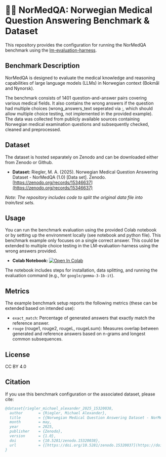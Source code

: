 # 👩‍⚕️ NorMedQA: Norwegian Medical Question Answering Benchmark & Dataset

This repository provides the configuration for running the NorMedQA benchmark using the [lm-evaluation-harness](https://github.com/EleutherAI/lm-evaluation-harness).

## Benchmark Description

NorMedQA is designed to evaluate the medical knowledge and reasoning capabilities of large language models (LLMs) in Norwegian context (Bokmål and Nynorsk).

The benchmark consists of 1401 question-and-answer pairs covering various medical fields. It also contains the wrong answers if the question had multiple choices (wrong_answers_text seperated via ;, which should allow multiple choice testing, not implemented in the provided example). The data was collected from publicly available sources containing Norwegian medical examination questions and subsequently checked, cleaned and preprocessed.

## Dataset

The dataset is hosted separately on Zenodo and can be downloaded either from Zenodo or Github.

* **Dataset:** Riegler, M. A. (2025). Norwegian Medical Question Answering Dataset - NorMedQA (1.0) [Data set]. Zenodo. [https://zenodo.org/records/15346637](https://zenodo.org/records/15346637)

*Note: The repository includes code to split the original data file into train/test sets.*

## Usage

You can run the benchmark evaluation using the provided Colab notebook or by setting up the environment locally (see notebook and python file). This benchmark example only focuses on a single correct answer. This could be extended to multiple choice testing in the LM-evaluation-harness using the wrong answers provided.

* **Colab Notebook:** [![Open In Colab](https://colab.research.google.com/assets/colab-badge.svg)](https://colab.research.google.com/drive/1sDYReWYdt-3vYiAibqAohrAqTBD7aJHr?usp=sharing)

The notebook includes steps for installation, data splitting, and running the evaluation command (e.g., for `google/gemma-3-1b-it`).

## Metrics

The example benchmark setup reports the following metrics (these can be extended based on intended use):

* `exact_match`: Percentage of generated answers that exactly match the reference answer.
* `rouge` (rouge1, rouge2, rougeL, rougeLsum): Measures overlap between generated and reference answers based on n-grams and longest common subsequences.

## License

CC BY 4.0

## Citation

If you use this benchmark configuration or the associated dataset, please cite:

```bibtex
@dataset{riegler_michael_alexander_2025_15320038,
  author       = {Riegler, Michael Alexander},
  title        = {{Norwegian Medical Question Answering Dataset - NorMedQA}},
  month        = may,
  year         = 2025,
  publisher    = {Zenodo},
  version      = {1.0},
  doi          = {10.5281/zenodo.15320038},
  url          = {[https://doi.org/10.5281/zenodo.15320037](https://doi.org/10.5281/zenodo.15320037)}
}
